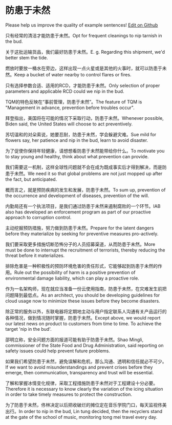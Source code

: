 # 防患于未然

Please help us improve the quality of example sentences! [Edit on Github](https://github.com/jiyushe/jiyu-example-sentence-source/blob/main/chinese/fanghuanyuweiran.md)

<p><span class="chinese">只有经常的清洁才能防患于未然。</span><span class="english">Opt for frequent cleanings to nip tarnish in the bud.</span></p>

<p><span class="chinese">关于这批运输货品，我们最好防患于未然。</span><span class="english">E. g. Regarding this shipment, we'd better stem the tide.</span></p>

<p><span class="chinese">燃放时要放一桶水在旁边，这样出现一点火星或是其他的火事时，就可以防患于未然。</span><span class="english">Keep a bucket of water nearby to control flares or fires.</span></p>

<p><span class="chinese">只有选择参数合适、适用的RCD，才能防患于未然。</span><span class="english">Only selection of proper parameters and applicable RCD could we nip in the bud.</span></p>

<p><span class="chinese">TQM的特色反映在“事前管理，防患于未然”。</span><span class="english">The feature of TQM is "Management in advance, prevention before troubles occur".</span></p>

<p><span class="chinese">拜登指出，美国将在可能的情况下采取行动，防患于未然。</span><span class="english">Whenever possible, Biden said, the United States will choose to act preventively.</span></p>

<p><span class="chinese">苏切温和的对朵索说，她要忍耐，防患于未然，学会躲避灾难。</span><span class="english">Sue mild for flowers say, her patience and nip in the bud, learn to avoid disaster.</span></p>

<p><span class="chinese">为了促使你保持年轻健康，请想想看防患于未然能带给你什么。</span><span class="english">To motivate you to stay young and healthy, think about what prevention can provide.</span></p>

<p><span class="chinese">我们需要这一机制，这样全球性问题就不会在成为既成事实后才得到解决，而是防患于未然。</span><span class="english">We need it so that global problems are not just mopped up after the fact, but anticipated.</span></p>

<p><span class="chinese">概而言之，就是预防疾病的发生和发展，防患于未然。</span><span class="english">To sum up, prevention of the occurrence and development of diseases, prevention of the will.</span></p>

<p><span class="chinese">内勤局还有一个执法项目，是我们通过防患于未然来遏制腐败的一个环节。</span><span class="english">IAB also has developed an enforcement program as part of our proactive approach to corruption control.</span></p>

<p><span class="chinese">主动挖掘预防措施，努力做到防患于未然。</span><span class="english">Prepare for the latent dangers before they materialize by seeking for preventive measures pro-actively.</span></p>

<p><span class="chinese">我们要采取更多措施切断恐怖分子的人员招募渠道，从而防患于未然。</span><span class="english">More must be done to interrupt the recruitment of terrorists, thereby reducing the threat before it materializes.</span></p>

<p><span class="chinese">排除危害是一种积极性的预防环境危害的责任形式，它能够起到防患于未然的作用。</span><span class="english">Rule out the possibility of harm is a positive prevention of environmental damage liability, which can play a proactive role.</span></p>

<p><span class="chinese">作为一名架构师，现在就应当准备一份云使用指南，防患于未然，在灾难发生前把问题降到最低点。</span><span class="english">As an architect, you should be developing guidelines for cloud usage now to minimize these issues before they become disasters.</span></p>

<p><span class="chinese">除正常的服务以外，东联电器将定期地主动与用户指定联系人沟通有关产品运行的各种情况，做到情况随时掌握，防患于未然。</span><span class="english">Except above, we would report our latest news on product to customers from time to time. To achieve the target 'nip in the bud'.</span></p>

<p><span class="chinese">邵明立称，安全问题方面的报道可能有助于防患于未然。</span><span class="english">Shao Mingli, commissioner of the State Food and Drug Administration, said reporting on safety issues could help prevent future problems.</span></p>

<p><span class="chinese">如果我们希望防患于未然，避免误解和危机，那么沟通、透明和信任就必不可少。</span><span class="english">If we want to avoid misunderstandings and prevent crises before they emerge, then communication, transparency and trust will be essential.</span></p>

<p><span class="chinese">了解和掌握冰情变化规律，采取工程措施防患于未然对于工程建设十分必要。</span><span class="english">Therefore it is necessary to know clearly the variation of the icing situation in order to take timely measures to protect the construction.</span></p>

<p><span class="chinese">为了防患于未然，佟林决定以后把收破烂的摊位定在音乐学院门口，每天监视佟美出行。</span><span class="english">In order to nip in the bud, Lin tung decided, then the recyclers stand at the gate of the school of music, monitoring tong mei travel every day.</span></p>

